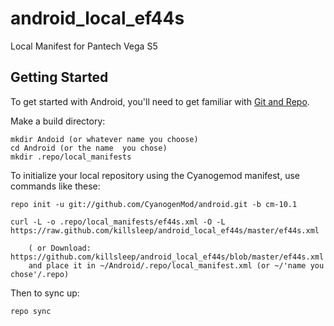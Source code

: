 android_local_ef44s
======================

Local Manifest for Pantech Vega S5

Getting Started
---------------

To get started with Android, you'll need to get
familiar with [Git and Repo](http://source.android.com/download/using-repo).

Make a build directory:

	mkdir Andoid (or whatever name you choose)
	cd Android (or the name  you chose)
	mkdir .repo/local_manifests

To initialize your local repository using the Cyanogemod manifest, use commands like these:

    repo init -u git://github.com/CyanogenMod/android.git -b cm-10.1

    curl -L -o .repo/local_manifests/ef44s.xml -O -L https://raw.github.com/killsleep/android_local_ef44s/master/ef44s.xml
 
    	( or Download: https://github.com/killsleep/android_local_ef44s/blob/master/ef44s.xml
		and place it in ~/Android/.repo/local_manifest.xml (or ~/'name you chose'/.repo)

Then to sync up:

    repo sync
